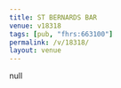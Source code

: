 ```yaml
---
title: ST BERNARDS BAR
venue: v18318
tags: [pub, "fhrs:663100"]
permalink: /v/18318/
layout: venue
---
```

null